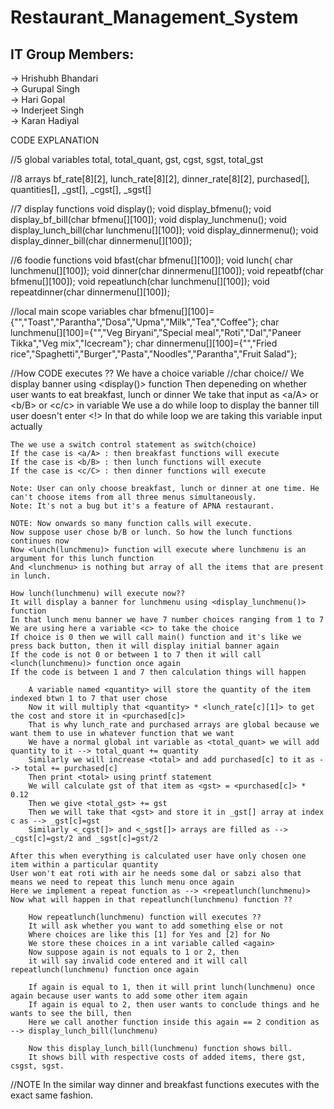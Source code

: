 # Restaurant_Management_System  
 <h2>IT Group Members:  </h2>
-> Hrishubh Bhandari  <br />  
-> Gurupal Singh    <br />
-> Hari Gopal  <br />
-> Inderjeet Singh  <br />
-> Karan Hadiyal  <br />

CODE EXPLANATION

//5 global variables
    total, total_quant, gst, cgst, sgst, total_gst

//8 arrays
    bf_rate[8][2], lunch_rate[8][2], dinner_rate[8][2], purchased[], quantities[], _gst[], _cgst[], _sgst[]

//7 display functions
    void display();
    void display_bfmenu();
    void display_bf_bill(char bfmenu[][100]);
    void display_lunchmenu();
    void display_lunch_bill(char lunchmenu[][100]);
    void display_dinnermenu();
    void display_dinner_bill(char dinnermenu[][100]);

//6 foodie functions
    void bfast(char bfmenu[][100]);
    void lunch( char lunchmenu[][100]);
    void dinner(char dinnermenu[][100]);
    void repeatbf(char bfmenu[][100]);
    void repeatlunch(char lunchmenu[][100]);
    void repeatdinner(char dinnermenu[][100]);

//local main scope variables
    char bfmenu[][100]={"","Toast","Parantha","Dosa","Upma","Milk","Tea","Coffee"};
    char lunchmenu[][100]={"","Veg Biryani","Special meal","Roti","Dal","Paneer Tikka","Veg mix","Icecream"};
    char dinnermenu[][100]={"","Fried rice","Spaghetti","Burger","Pasta","Noodles","Parantha","Fruit Salad"};

//How CODE executes ??
	We have a choice variable //char choice//
	We display banner using <display()> function
	Then depeneding on whether user wants to eat breakfast, lunch or dinner
	We take that input as <a/A> or <b/B> or <c/c> in <choice> variable
	We use a do while loop to display the banner till user doesn't enter <!>
	In that do while loop we are taking this <choice> variable input actually

	The we use a switch control statement as switch(choice)
	If the case is <a/A> : then breakfast functions will execute
	If the case is <b/B> : then lunch functions will execute
	If the case is <c/C> : then dinner functions will execute

	Note: User can only choose breakfast, lunch or dinner at one time. He can't choose items from all three menus simultaneously.
	Note: It's not a bug but it's a feature of APNA restaurant.

	NOTE: Now onwards so many function calls will execute.
	Now suppose user chose b/B or lunch. So how the lunch functions continues now
	Now <lunch(lunchmenu)> function will execute where lunchmenu is an argument for this lunch function
	And <lunchmenu> is nothing but array of all the items that are present in lunch.

	How lunch(lunchmenu) will execute now??
	It will display a banner for lunchmenu using <display_lunchmenu()> function
	In that lunch menu banner we have 7 number choices ranging from 1 to 7	
	We are using here a variable <c> to take the choice
	If choice is 0 then we will call main() function and it's like we press back button, then it will display initial banner again
	If the code is not 0 or between 1 to 7 then it will call <lunch(lunchmenu)> function once again
	If the code is between 1 and 7 then calculation things will happen 

		A variable named <quantity> will store the quantity of the item indexed btwn 1 to 7 that user chose
		Now it will multiply that <quantity> * <lunch_rate[c][1]> to get the cost and store it in <purchased[c]>
		That is why lunch_rate and purchased arrays are global because we want them to use in whatever function that we want
		We have a normal global int variable as <total_quant> we will add quantity to it --> total_quant += quantity
		Similarly we will increase <total> and add purchased[c] to it as --> total += purchased[c]
		Then print <total> using printf statement
		We will calculate gst of that item as <gst> = <purchased[c]> * 0.12
		Then we give <total_gst> += gst
		Then we will take that <gst> and store it in _gst[] array at index c as --> _gst[c]=gst
		Similarly <_cgst[]> and <_sgst[]> arrays are filled as --> _cgst[c]=gst/2 and _sgst[c]=gst/2 

	After this when everything is calculated user have only chosen one item within a particular quantity
	User won't eat roti with air he needs some dal or sabzi also that means we need to repeat this lunch menu once again
	Here we implement a repeat function as --> <repeatlunch(lunchmenu)>
	Now what will happen in that repeatlunch(lunchmenu) function ??

		How repeatlunch(lunchmenu) function will executes ??
		It will ask whether you want to add something else or not
		Where choices are like this [1] for Yes and [2] for No
		We store these choices in a int variable called <again>
		Now suppose again is not equals to 1 or 2, then
		it will say invalid code entered and it will call repeatlunch(lunchmenu) function once again

		If again is equal to 1, then it will print lunch(lunchmenu) once again because user wants to add some other item again
		If again is equal to 2, then user wants to conclude things and he wants to see the bill, then 
		Here we call another function inside this again == 2 condition as --> display_lunch_bill(lunchmenu)

		Now this display_lunch_bill(lunchmenu) function shows bill.
		It shows bill with respective costs of added items, there gst, csgst, sgst.

//NOTE
	In the similar way dinner and breakfast functions executes with the exact same fashion.